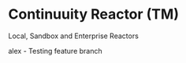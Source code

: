 Continuuity Reactor (TM)
========================

Local, Sandbox and Enterprise Reactors

alex - Testing feature branch 


